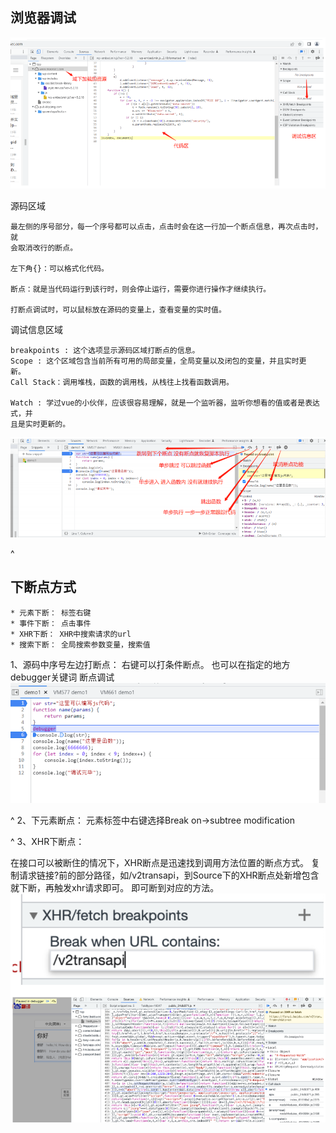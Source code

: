 ## **浏览器调试**
![](.topwrite/assets/image_1726650200227.png)

源码区域
```
最左侧的序号部分，每⼀个序号都可以点击，点击时会在这⼀⾏加⼀个断点信息，再次点击时，就
会取消改⾏的断点。

左下角{}：可以格式化代码。

断点：就是当代码运⾏到该⾏时，则会停⽌运⾏，需要你进⾏操作才继续执⾏。

打断点调试时，可以鼠标放在源码的变量上，查看变量的实时值。
```

调试信息区域
```
breakpoints : 这个选项显示源码区域打断点的信息。
Scope : 这个区域包含当前所有可⽤的局部变量，全局变量以及闭包的变量，并且实时更
新。
Call Stack：调用堆栈，函数的调用栈，从栈往上找看函数调用。

Watch : 学过vue的⼩伙伴，应该很容易理解，就是⼀个监听器，监听你想看的值或者是表达式，并
且是实时更新的。
```
![](.topwrite/assets/image_1726650873169.png)



^
## **下断点方式**
```
* 元素下断： 标签右键
* 事件下断： 点击事件
* XHR下断： XHR中搜索请求的url
* 搜索下断： 全局搜索参数变量，搜索值
```

1、源码中序号左边打断点：
右键可以打条件断点。
也可以在指定的地⽅debugger关键词 断点调试
![](.topwrite/assets/image_1726650914098.png)

^
2、下元素断点：
元素标签中右键选择Break on->subtree modification

^
3、XHR下断点：

在接口可以被断住的情况下，XHR断点是迅速找到调用方法位置的断点方式。
复制请求链接?前的部分路径，如/v2transapi，到Source下的XHR断点处新增包含就下断，再触发xhr请求即可。
即可断到对应的方法。
![](.topwrite/assets/image_1726710532046.png)



